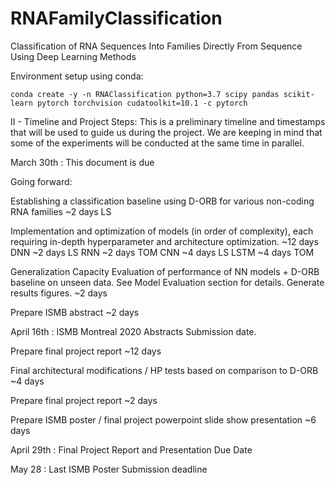 # RNAFamilyClassification
Classification of RNA Sequences Into Families Directly From Sequence Using Deep Learning Methods

Environment setup using conda:

    conda create -y -n RNAClassification python=3.7 scipy pandas scikit-learn pytorch torchvision cudatoolkit=10.1 -c pytorch
II - Timeline and Project Steps: 
This is a preliminary timeline and timestamps that will be used to guide us during the project. 
We are keeping in mind that some of the experiments will be conducted at the same time in parallel. 

March 30th : This document is due

Going forward:

Establishing a classification baseline using D-ORB for various non-coding RNA families ~2 days LS 

Implementation and optimization of models (in order of complexity), each requiring in-depth hyperparameter and architecture optimization. ~12 days
    DNN ~2 days LS
    RNN ~2 days TOM
    CNN ~4 days LS 
    LSTM ~4 days  TOM

Generalization Capacity Evaluation of performance of NN models + D-ORB baseline on unseen data. See Model Evaluation section for details.  Generate results figures.  ~2 days

Prepare ISMB abstract ~2 days

April 16th : ISMB Montreal 2020 Abstracts Submission date.

Prepare final project report ~12 days

Final architectural modifications / HP tests based on comparison to D-ORB ~4 days

Prepare final project report ~2 days

Prepare ISMB poster / final project powerpoint slide show presentation ~6 days

April 29th : Final Project Report and Presentation Due Date 

May 28 : Last ISMB Poster Submission deadline

